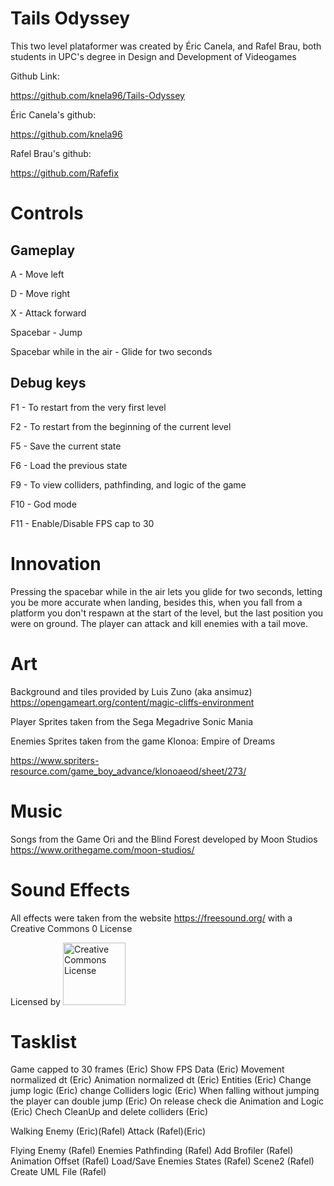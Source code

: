 ﻿# Tails Odyssey

This two level plataformer was created by Éric Canela, and Rafel Brau, 
both students in UPC's degree in Design and Development of Videogames

Github Link:

https://github.com/knela96/Tails-Odyssey

Éric Canela's github:

https://github.com/knela96

Rafel Brau's github:

https://github.com/Rafefix


# Controls
## Gameplay

A - Move left

D - Move right

X - Attack forward

Spacebar - Jump

Spacebar while in the air - Glide for two seconds

## Debug keys

F1 - To restart from the very first level

F2 - To restart from the beginning of the current level

F5 - Save the current state

F6 - Load the previous state

F9 - To view colliders, pathfinding, and logic of the game

F10 - God mode

F11 - ​Enable/Disable ​FPS cap to 30


# Innovation 

Pressing the spacebar while in the air lets you glide for two seconds, letting you be more accurate when landing, 
besides this, when you fall from a platform you don't respawn at the start of the level, but the last position you were on ground.
The player can attack and kill enemies with a tail move.

# Art

Background and tiles provided by Luis Zuno (aka ansimuz) https://opengameart.org/content/magic-cliffs-environment

Player Sprites taken from the Sega Megadrive Sonic Mania

Enemies Sprites taken from the game Klonoa: Empire of Dreams

https://www.spriters-resource.com/game_boy_advance/klonoaeod/sheet/273/

# Music

Songs from the Game Ori and the Blind Forest developed by Moon Studios https://www.orithegame.com/moon-studios/

# Sound Effects

All effects were taken from the website https://freesound.org/ with a Creative Commons 0 License

Licensed by <a rel="license" href="https://creativecommons.org/publicdomain/zero/1.0/deed.es_ES%22%3E"><img alt="Creative Commons License" width="100" src="https://www.fairkom.eu/sites/default/files/styles/middlecolumn_full/public/image/cc0-300x169.png?itok=W3DC-8TA" /></a>

# Tasklist


 Game capped to 30 frames (Eric)
 Show FPS Data (Eric)
 Movement normalized dt (Eric)
 Animation normalized dt (Eric)
 Entities (Eric)
 Change jump logic (Eric)
 change Colliders logic (Eric)
 When falling without jumping the player can double jump (Eric)
 On release check die Animation and Logic (Eric)
 Chech CleanUp and delete colliders (Eric)

 Walking Enemy (Eric)(Rafel)
 Attack (Rafel)(Eric)

 Flying Enemy (Rafel) 
 Enemies Pathfinding (Rafel)
 Add Brofiler (Rafel)
 Animation Offset (Rafel)
 Load/Save Enemies States (Rafel)
 Scene2 (Rafel)
 Create UML File (Rafel)